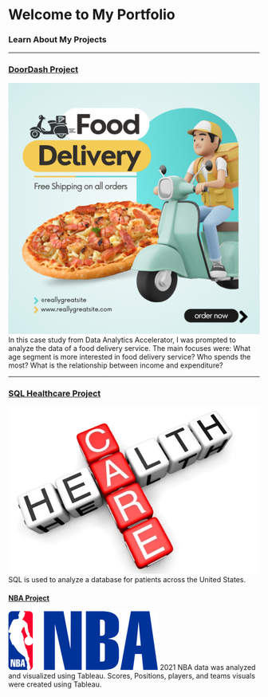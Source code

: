 # Welcome to My Portfolio


### Learn About My Projects

 



---
### [DoorDash Project](https://www.linkedin.com/pulse/ifood-numbers-analysis-year-hala-abueideh-nfr3c/?trackingId=CnpJ2wQ1SP6ZBMoiZtf6vw%3D%3D )
[<img src="images/Blue and Yellow 3D Modern Food Delivery Instagram Post.png"/>](https://www.linkedin.com/pulse/ifood-numbers-analysis-year-hala-abueideh-nfr3c%3FtrackingId=zVnFo08UTLOkznOTxFaLpQ%253D%253D/?trackingId=zVnFo08UTLOkznOTxFaLpQ%3D%3D)
In this case study from Data Analytics Accelerator, I was prompted to analyze the data of a food delivery service. The main focuses were:
What age segment is more interested in food delivery service?
Who spends the most?
What is the relationship between income and expenditure? 

---

### [SQL Healthcare Project](https://www.linkedin.com/pulse/sql-healthcare-project-hala-abueideh-1mhgc/?trackingId=66Ma7TdIQP2Cs5P4BjjYHQ%3D%3D )
[<img src="images/Project Write up .jpeg"/>](https://www.linkedin.com/pulse/sql-healthcare-project-hala-abueideh-1mhgc/?trackingId=66Ma7TdIQP2Cs5P4BjjYHQ%3D%3D)
SQL is used to analyze a database for patients across the United States.  

#### [NBA Project](https://public.tableau.com/app/profile/hala.abueideh/viz/NBAproject_17094247499240/Analysisformar2nd2024?publish=yes)
 [<img src="images/NBA LOGO.png"/>](https://public.tableau.com/app/profile/hala.abueideh/viz/NBAproject_17094247499240/Analysisformar2nd2024?publish=yes)
2021 NBA data was analyzed and visualized using Tableau. Scores, Positions, players, and teams visuals were created using Tableau.





